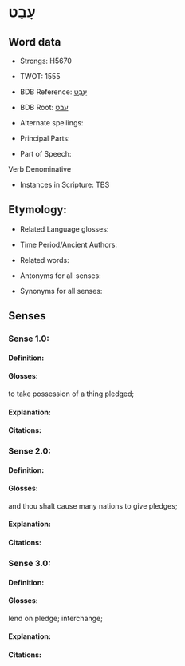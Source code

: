 # עָבַט

<!-- Status: S2="NeedsEdits" -->
<!-- Lexica used for edits:   -->

## Word data

* Strongs: H5670

* TWOT: 1555

* BDB Reference: [עָבַט](rc://en/bdb/dict/p.ae.ad)

* BDB Root: [עבט](rc://en/bdb/dict/p.ae.aa)

* Alternate spellings:

* Principal Parts:

* Part of Speech:

Verb Denominative

* Instances in Scripture: TBS

## Etymology:

* Related Language glosses:

* Time Period/Ancient Authors:

* Related words:

* Antonyms for all senses:

* Synonyms for all senses:

## Senses

### Sense 1.0:

#### Definition:

#### Glosses:

to take possession of a thing pledged; 

#### Explanation:

#### Citations:



### Sense 2.0:

#### Definition:

#### Glosses:

and thou shalt cause many nations to give pledges; 

#### Explanation:

#### Citations:



### Sense 3.0:

#### Definition:

#### Glosses:

lend on pledge; interchange; 

#### Explanation:

#### Citations:



